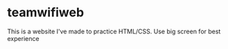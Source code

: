 # teamwifiweb

This is a website I've made to practice HTML/CSS.
Use big screen for best experience
